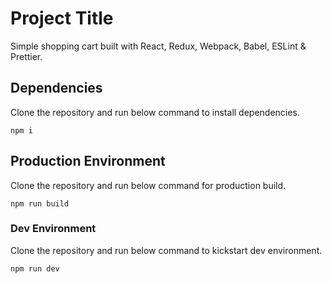 # Project Title

Simple shopping cart built with React, Redux, Webpack, Babel, ESLint & Prettier.

## Dependencies

Clone the repository and run below command to install dependencies.

```
npm i
```

## Production Environment

Clone the repository and run below command for production build.

```
npm run build
```

### Dev Environment

Clone the repository and run below command to kickstart dev environment.

```
npm run dev
```
